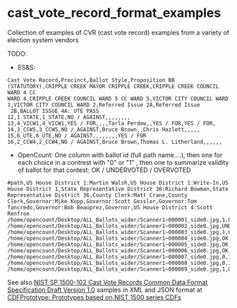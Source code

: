 # cast_vote_record_format_examples
Collection of examples of CVR (cast vote record) examples from a variety of election system vendors

TODO:

* ES&S:

```
Cast Vote Record,Precinct,Ballot Style,Proposition BB (STATUTORY),CRIPPLE CREEK MAYOR CRIPPLE CREEK,CRIPPLE CREEK COUNCIL WARD 4 CC 
WARD 4,CRIPPLE CREEK COUNCIL WARD 5 CC WARD 5,VICTOR CITY COUNCIL WARD 1,VICTOR CITY COUNCIL WARD 2,Referred Issue 2A,Referred Issue
 2B,BALLOT ISSUE 4A: UTE PASS
12,1_STATE,1_STATE,NO / AGAINST,,,,,,,,
13,4_VICW1,4_VICW1,YES / FOR,,,,Tarla Perdew,,YES / FOR,YES / FOR,
14,3_CCW5,3_CCW5,NO / AGAINST,Bruce Brown,,Chris Hazlett,,,,,
15,6_UTE,6_UTE,NO / AGAINST,,,,,,,,YES / FOR
16,2_CCW4,2_CCW4,NO / AGAINST,Bruce Brown,Thomas L. Litherland,,,,,,
```

* OpenCount: One column with ballot id (full path name....), then one for each choice in a contrest with "0" or "1" , then one to summarize validity of ballot for that contest: OK / UNDERVOTED / OVERVOTED

```
#path,US House District 1:Martin Walsh,US House District 1:Write-In,US House District 1,State Representative District 36:Richard Bowman,State Representative District 36,County Clerk:Matt Crane,County Clerk,Governor:Mike Kopp,Governor:Scott Gessler,Governor:Tom Tancredo,Governor:Bob Beauprez,Governor,US House District 4:Scott Renfroe
/home/opencount/Desktop/ALL_Ballots_wider/Scanner1~000001_side0.jpg,1,0,OK,1,OK,0,1,OK,,,,,
/home/opencount/Desktop/ALL_Ballots_wider/Scanner1~000002_side0.jpg,UNDERVOTED,1,OK,1,0,OK,,,,,,,
/home/opencount/Desktop/ALL_Ballots_wider/Scanner1~000003_side0.jpg,1,0,OK,1,OK,1,0,OK,,,,,
/home/opencount/Desktop/ALL_Ballots_wider/Scanner1~000004_side0.jpg,OK,1,OK,1,OK,,,,,,,,
/home/opencount/Desktop/ALL_Ballots_wider/Scanner1~000005_side0.jpg,OK,1,OK,1,OK,,,,,,,,
/home/opencount/Desktop/ALL_Ballots_wider/Scanner1~000006_side0.jpg,OK,1,OK,0,UNDERVOTED,,,,,,,,
/home/opencount/Desktop/ALL_Ballots_wider/Scanner1~000007_side0.jpg,0,1,OK,1,OK,1,OK,,,,,,
/home/opencount/Desktop/ALL_Ballots_wider/Scanner1~000008_side0.jpg,0,1,OK,1,OK,1,0,OK,,,,,
/home/opencount/Desktop/ALL_Ballots_wider/Scanner1~000009_side0.jpg,1,OK,1,OK,,,,,,,,,

```


See also [NIST SP 1500\-102 Cast Vote Records Common Data Format Specification Draft Version 1\.0](https://pages.nist.gov/CastVoteRecords/) samples in XML and JSON format at 
[CDFPrototype: Prototypes based on NIST 1500 series CDFs](https://github.com/HiltonRoscoe/CDFPrototype)
